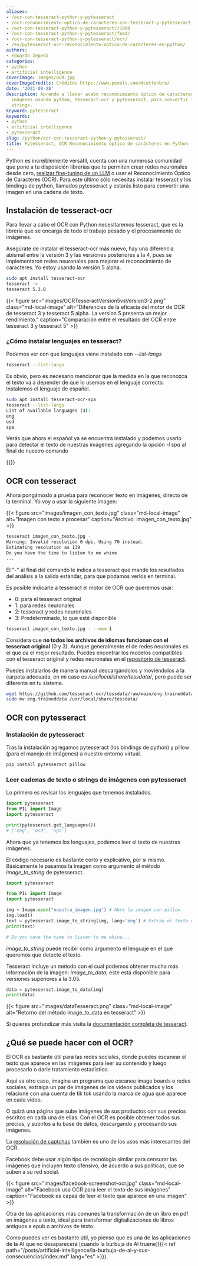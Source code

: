 ```yaml
---
aliases:
- /ocr-con-tesseract-python-y-pytesseract
- /ocr-reconocimiento-optico-de-caracteres-con-tesseract-y-pytesseract
- /ocr-con-tesseract-python-y-pytesseract//1000
- /ocr-con-tesseract-python-y-pytesseract/feed/
- /ocr-con-tesseract-python-y-pytesseract/ocr/
- /es/pytesseract-ocr-reconocimiento-optico-de-caracteres-en-python/
authors:
- Eduardo Zepeda
categories:
- python
- artificial intelligence
coverImage: images/OCR.jpg
coverImageCredits: Créditos https://www.pexels.com/@cottonbro/
date: '2021-09-28'
description: Aprende a llevar acabo reconocimiento óptico de caracteres (OCR) sobre
  imágenes usando python, tesseract-ocr y pytesseract, para convertir imágenes en
  strings.
keyword: pytesseract
keywords:
- python
- artificial intelligence
- pytesseract
slug: /python/ocr-con-tesseract-python-y-pytesseract/
title: Pytesseract, OCR Reconocimiento óptico de carácteres en Python
---
```


Python es increíblemente versátil, cuenta con una numerosa comunidad que pone a tu disposición librerías que te permiten crear redes neuronales desde cero, [realizar fine-tuning de un LLM](/es/artificial-intelligence/fine-tuning-de-un-llm-guia-practica-con-recursos/) o usar el Reconocimiento Óptico de Caracteres (OCR). Para este último sólo necesitas instalar tesseract y los bindings de python, llamados pytesseract y estarás listo para convertir una imagen en una cadena de texto.

## Instalación de tesseract-ocr

Para llevar a cabo el OCR con Python necesitaremos tesseract, que es la librería que se encarga de todo el trabajo pesado y el procesamiento de imágenes.  
  
Asegúrate de instalar el tesseract-ocr más nuevo, hay una diferencia abismal entre la versión 3 y las versiones posteriores a la 4, pues se implementaron redes neuronales para mejorar el reconocimiento de caracteres. Yo estoy usando la versión 5 alpha.

```bash
sudo apt install tesseract-ocr
tesseract -v
tesseract 5.3.0
```

{{< figure src="images/OCRTesseractVersion5vsVersion3-2.png" class="md-local-image" alt="Diferencias de la eficacia del motor de OCR de tesseract 3 y tesseract 5 alpha. La version 5 presenta un mejor rendimiento." caption="Comparación entre el resultado del OCR entre tesseract 3 y tesseract 5" >}}


### ¿Cómo instalar lenguajes en tesseract?

Podemos ver con que lenguajes viene instalado con _\--list-langs_

```bash
tesseract --list-langs
```

Es obvio, pero es necesario mencionar que la medida en la que reconozca el texto va a depender de que lo usemos en el lenguaje correcto. Instalemos el lenguaje de español.

```bash
sudo apt install tesseract-ocr-spa
tesseract --list-langs
List of available languages (3):
eng
osd
spa
```

Verás que ahora el español ya se encuentra instalado y podemos usarlo para detectar el texto de nuestras imágenes agregando la opción _\-l spa_ al final de nuestro comando

{{<ad>}}

## OCR con tesseract

Ahora pongámoslo a prueba para reconocer texto en imágenes, directo de la terminal. Yo voy a usar la siguiente imagen:

{{< figure src="images/imagen_con_texto.jpg" class="md-local-image" alt="Imagen con texto a procesar" caption="Archivo: imagen_con_texto.jpg" >}}


```bash
tesseract imagen_con_texto.jpg -
Warning: Invalid resolution 0 dpi. Using 70 instead.
Estimating resolution as 139
Do you have the time to listen to me whine
...
```

El "-" al final del comando le indica a tesseract que mande los resultados del análisis a la salida estándar, para que podamos verlos en terminal.

Es posible indicarle a tesseract el motor de OCR que queremos usar:

- 0: para el tesseract original
- 1: para redes neuronales
- 2: tesseract y redes neuronales
- 3: Predeterminado, lo que esté disponible

```bash
tesseract imagen_con_texto.jpg - --oem 1
```

Considera que **no todos los archivos de idiomas funcionan con el tesseract original** (0 y 3). Aunque generalmente el de redes neuronales es el que da el mejor resultado. Puedes encontrar los modelos compatibles con el tesseract original y redes neuronales en el [repositorio de tesseract](https://github.com/tesseract-ocr/tessdata#?).

Puedes instalarlos de manera manual descargándolos y moviéndolos a la carpeta adecuada, en mi caso es _/usr/local/share/tessdata/_, pero puede ser diferente en tu sistema.

```bash
wget https://github.com/tesseract-ocr/tessdata/raw/main/eng.traineddata
sudo mv eng.traineddata /usr/local/share/tessdata/
```

## OCR con pytesseract

### Instalación de pytesseract

Tras la instalación agregamos pytesseract (los bindings de python) y pillow (para el manejo de imágenes) a nuestro entorno virtual.

```bash
pip install pytesseract pillow
```

### Leer cadenas de texto o strings de imágenes con pytesseract

Lo primero es revisar los lenguajes que tenemos instalados.

```python
import pytesseract
from PIL import Image
import pytesseract

print(pytesseract.get_languages())
# ['eng', 'osd', 'spa']
```

Ahora que ya tenemos los lenguajes, podemos leer el texto de nuestras imágenes.

El código necesario es bastante corto y explicativo, por si mismo. Básicamente le pasamos la imagen como argumento al método *image_to_string* de pytesseract.

```python
import pytesseract

from PIL import Image
import pytesseract

img = Image.open("nuestra_imagen.jpg") # Abre la imagen con pillow
img.load()
text = pytesseract.image_to_string(img, lang='eng') # Extrae el texto de la imagen
print(text)

# Do you have the time to listen to me whine...
```

*image_to_string* puede recibir como argumento el lenguaje en el que queremos que detecte el texto.

Tesseract incluye un método con el cual podemos obtener mucha más información de la imagen: *image_to_data*, este está disponible para versiones superiores a la 3.05.

```python
data = pytesseract.image_to_data(img)
print(data)
```

{{< figure src="images/dataTesseract.png" class="md-local-image" alt="Retorno del método image_to_data en tesseract" >}}

Si quieres profundizar más visita la [documentación completa de tesseract](https://github.com/tesseract-ocr/tesseract).

## ¿Qué se puede hacer con el OCR?

El OCR es bastante útil para las redes sociales, donde puedes escanear el texto que aparece en las imágenes para leer su contenido y luego procesarlo o darle tratamiento estadístico.

Aquí va otro caso, imagina un programa que escanee image boards o redes sociales, extraiga un par de imágenes de los vídeos publicados y los relacione con una cuenta de tik tok usando la marca de agua que aparece en cada vídeo.

O quizá una página que sube imágenes de sus productos con sus precios escritos en cada una de ellas. Con el OCR es posible obtener todos sus precios, y subirlos a tu base de datos, descargando y procesando sus imágenes.

La [resolución de captchas](/es/opinion/mi-analisis-de-captchas-anti-bots-ventajas-y-desventajas/) también es uno de los usos más interesantes del OCR.

Facebook debe usar algún tipo de tecnología similar para censurar las imágenes que incluyen texto ofensivo, de acuerdo a sus políticas, que se suben a su red social.

{{< figure src="images/facebook-screenshot-ocr.jpg" class="md-local-image" alt="Facebook usa OCR para leer el texto de sus imágenes" caption="Facebook es capaz de leer el texto que aparece en una imagen" >}}

Otra de las aplicaciones más comunes la transformación de un libro en pdf en imágenes a texto, ideal para transformar digitalizaciones de libros antiguos a epub o archivos de texto.

Como puedes ver es bastante útil, yo pienso que es una de las aplicaciones de la AI que no desaparecerá [cuando la burbuja de AI truene]({{< ref path="/posts/artificial-intelligence/la-burbuja-de-ai-y-sus-consecuencias/index.md" lang="es" >}}).
